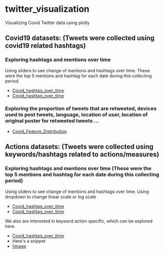 # twitter_visualization
Visualizing Covid Twitter data using plotly

## Covid19 datasets: (Tweets were collected using covid19 related hashtags)
### Exploring hashtags and mentions over time 
Using sliders to see change of mentions and hashtags over time. These were the top 5 mentions and hashtag for each date during this collecting period. 
- [Covid_hashtag_over_time](https://2miatran.github.io/twitter_visualization/Covid_hashtag_bar_over_time.html)
- [Covid_hashtag_over_time](https://2miatran.github.io/twitter_visualization/Covid_mention_bar_over_time.html)
### Exploring the proportion of tweets that are retweeted, devices used to post tweets, language, location of user, location of original poster for retweeted tweets ...
- [Covid_Feature_Distribution](https://2miatran.github.io/twitter_visualization/Covid_Feature_Distribution.html)

## Actions datasets: (Tweets were collected using keywords/hashtags related to actions/measures)
### Exploring hashtags and mentions over time (These were the top 5 mentions and hashtag for each date during this collecting period)
Using sliders to see change of mentions and hashtags over time. 
Using dropdown to change linear scale or log scale
- [Covid_hashtag_over_time](https://2miatran.github.io/twitter_visualization/Action_Hashtag_bar_over_time.html)
- [Covid_hashtag_over_time](https://2miatran.github.io/twitter_visualization/Action_Mention_bar_over_time.html)

We also are interested in keyword action specific, which can be explored here. 
- [Covid_hashtag_over_time](https://2miatran.github.io/twitter_visualization/Action_KeyWord_of_interest_specific_to_action.html)
- Here's a snippet
- [!image](https://github.com/2miatran/twitter_visualization/blob/master/slider_dropdown_menu_covid_action.png)


